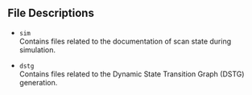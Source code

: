 ## File Descriptions 

- `sim`  
  Contains files related to the documentation of scan state during simulation.

- `dstg`  
  Contains files related to the Dynamic State Transition Graph (DSTG) generation.
